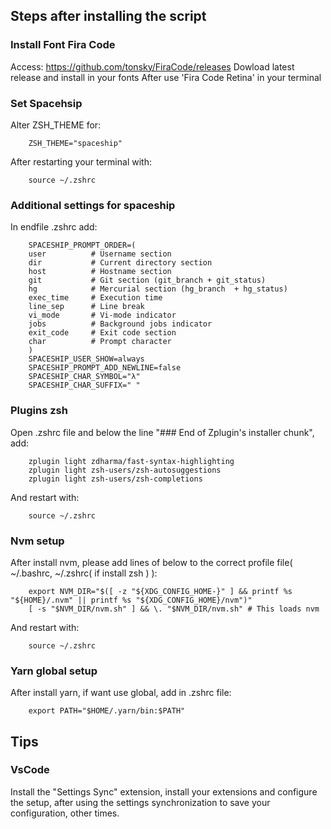 ## Steps after installing the script

### Install Font Fira Code

Access: https://github.com/tonsky/FiraCode/releases
Dowload latest release and install in your fonts
After use 'Fira Code Retina' in your terminal

### Set Spacehsip

Alter ZSH_THEME for:

```
    ZSH_THEME="spaceship"
```

After restarting your terminal with:

```
    source ~/.zshrc
```

### Additional settings for spaceship

In endfile .zshrc add:

```
    SPACESHIP_PROMPT_ORDER=(
    user          # Username section
    dir           # Current directory section
    host          # Hostname section
    git           # Git section (git_branch + git_status)
    hg            # Mercurial section (hg_branch  + hg_status)
    exec_time     # Execution time
    line_sep      # Line break
    vi_mode       # Vi-mode indicator
    jobs          # Background jobs indicator
    exit_code     # Exit code section
    char          # Prompt character
    )
    SPACESHIP_USER_SHOW=always
    SPACESHIP_PROMPT_ADD_NEWLINE=false
    SPACESHIP_CHAR_SYMBOL="λ"
    SPACESHIP_CHAR_SUFFIX=" "
```

### Plugins zsh

Open .zshrc file and below the line "### End of Zplugin's installer chunk", add:

```
    zplugin light zdharma/fast-syntax-highlighting
    zplugin light zsh-users/zsh-autosuggestions
    zplugin light zsh-users/zsh-completions
```

And restart with:

```
    source ~/.zshrc
```

### Nvm setup

After install nvm, please add lines of below to the correct profile file( ~/.bashrc, ~/.zshrc( if install zsh ) ):

```
    export NVM_DIR="$([ -z "${XDG_CONFIG_HOME-}" ] && printf %s "${HOME}/.nvm" || printf %s "${XDG_CONFIG_HOME}/nvm")"
    [ -s "$NVM_DIR/nvm.sh" ] && \. "$NVM_DIR/nvm.sh" # This loads nvm
```

And restart with:

```
    source ~/.zshrc
```

### Yarn global setup

After install yarn, if want use global, add in .zshrc file:

```
    export PATH="$HOME/.yarn/bin:$PATH"
```

## Tips

### VsCode

Install the "Settings Sync" extension, install your extensions and configure the setup, after using the settings synchronization to save your configuration, other times.
